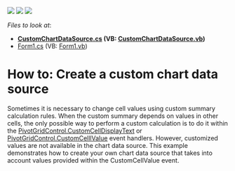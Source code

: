 <!-- default badges list -->
![](https://img.shields.io/endpoint?url=https://codecentral.devexpress.com/api/v1/VersionRange/128581749/13.2.5%2B)
[![](https://img.shields.io/badge/Open_in_DevExpress_Support_Center-FF7200?style=flat-square&logo=DevExpress&logoColor=white)](https://supportcenter.devexpress.com/ticket/details/E2520)
[![](https://img.shields.io/badge/📖_How_to_use_DevExpress_Examples-e9f6fc?style=flat-square)](https://docs.devexpress.com/GeneralInformation/403183)
<!-- default badges end -->
<!-- default file list -->
*Files to look at*:

* **[CustomChartDataSource.cs](./CS/CustomChartDataSourceWin/CustomChartDataSource.cs) (VB: [CustomChartDataSource.vb](./VB/CustomChartDataSourceWin/CustomChartDataSource.vb))**
* [Form1.cs](./CS/CustomChartDataSourceWin/Form1.cs) (VB: [Form1.vb](./VB/CustomChartDataSourceWin/Form1.vb))
<!-- default file list end -->
# How to: Create a custom chart data source


<p>Sometimes it is necessary to change cell values using custom summary calculation rules. When the custom summary depends on values in other cells, the only possible way to perform a custom calculation is to do it within the <a href="http://documentation.devexpress.com/#WindowsForms/DevExpressXtraPivotGridPivotGridControl_CustomCellDisplayTexttopic">PivotGridControl.CustomCellDisplayText</a> or <a href="http://documentation.devexpress.com/#WindowsForms/DevExpressXtraPivotGridPivotGridControl_CustomCellValuetopic">PivotGridControl.CustomCelllValue</a> event handlers. However, customized values are not available in the chart data source. This example demonstrates how to create your own chart data source that takes into account values provided within the CustomCellValue event.</p>

<br/>


